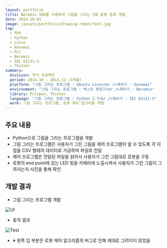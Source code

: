 ```yaml
---
layout: portfolio
title: Beremiz IDE를 사용하여 그림을 그리는 3축 로봇 응용 개발
date: 2014-10-01
image: /assets/portfolio/drawing-robot/test.jpg
tag:
  - 학부
  - Python
  - Linux
  - Xenomai
  - PLC
  - Beremiz
  - IEC 61131-3
  - Tkinter
summary:
  division: 학기 프로젝트
  period: 2014.10 - 2014.12 (3개월)
  platform: "그림 그리는 프로그램 : Ubuntu Linux<br />제어기 : Xenomai"
  environment: "그림 그리는 프로그램 : 텍스트 편집기<br />제어기 : Beremiz"
  library: PLCopen, Tkinter
  language: "그림 그리는 프로그램 : Python 2.7<br />제어기 : IEC 61131-3"
  work: 그림 그리는 프로그램, 로봇 제어 알고리즘 개발
---
```


## 주요 내용

* Python으로 그림을 그리는 프로그램을 개발
* 그림 그리는 프로그램은 사용자가 그린 그림을 제어 프로그램이 알 수 있도록 각 지점을 CSV 형태의 데이터로 가공하여 파일로 전달
* 제어 프로그램은 전달된 파일을 읽어서 사용자가 그린 그림대로 로봇을 구동
* 로봇의 end point에 있는 LED 빛을 카메라에 노출시켜서 사용자가 그린 그림이 그려지는지 사진을 통해 확인

## 개발 결과

* 그림 그리는 프로그램 개발

![UI]({{site.baseurl}}/assets/portfolio/drawing-robot/ui.png)

* 동작 결과

![Test]({{site.baseurl}}/assets/portfolio/drawing-robot/test.jpg)

* ※ 왼쪽 입 부분은 로봇 제어 알고리즘의 버그로 인해 제대로 그려지지 않았음
